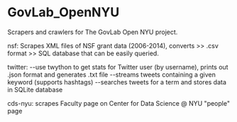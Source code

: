 # GovLab_OpenNYU

Scrapers and crawlers for The GovLab Open NYU project.

nsf:
Scrapes XML files of NSF grant data (2006-2014), converts >> .csv format >> SQL database that can be easily queried.

twitter:
--use twython to get stats for Twitter user (by username), prints out .json format and generates .txt file
--streams tweets containing a given keyword (supports hashtags)
--searches tweets for a term and stores data in SQLite database

cds-nyu:
scrapes Faculty page on Center for Data Science @ NYU "people" page


